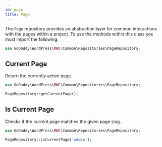 ```yaml
---
id: page
title: Page
---
```


The `Page` repository provides an abstraction layer for common interactions with the pages within a project.  To use the methods within this class you must import the following:

```php
use GoDaddy\WordPress\MWC\Common\Repositories\PageRepository;
```

## Current Page

Return the currently active page.

```php
use GoDaddy\WordPress\MWC\Common\Repositories\PageRepository;

PageRepository::getCurrentPage();
```

## Is Current Page

Checks if the current page matches the given page slug.

```php
use GoDaddy\WordPress\MWC\Common\Repositories\PageRepository;

PageRepository::isCurrentPage('admin');
```
